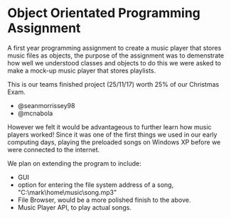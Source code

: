 # Object Orientated Programming Assignment

A first year programming assignment to create a music player that stores music files as objects, the purpose of the assignment was to demenstrate how well we understood classes and objects to do this we were asked to make a mock-up music player that stores playlists. 

This is our teams finished project (25/11/17) worth 25% of our Christmas Exam.
- @seanmorrissey98 
- @mcnabola

However we felt it would be advantageous to further learn how music players worked! Since it was one of the first things we used in our early computing days, playing the preloaded 
songs on Windows XP before we were connected to the internet. 

We plan on extending the program to include:
- GUI
- option for entering the file system address of a song, "C:\mark\home\music\song.mp3"
- File Browser, would be a more polished finish to the above.
- Music Player API, to play actual songs.

